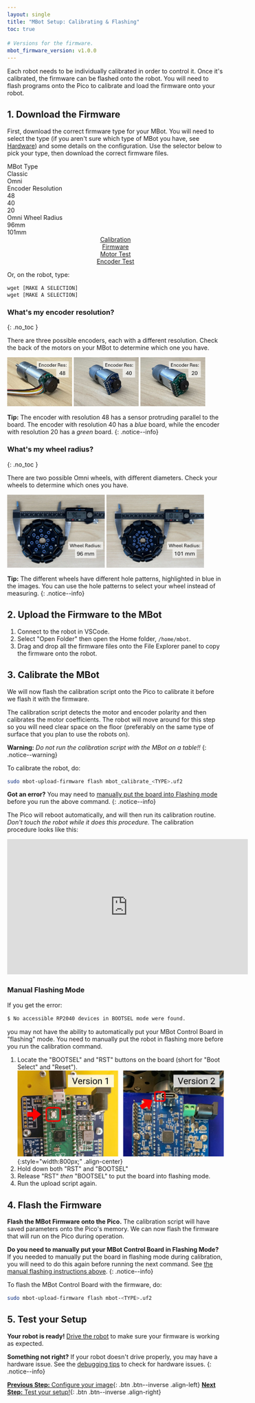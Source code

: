```yaml
---
layout: single
title: "MBot Setup: Calibrating & Flashing"
toc: true

# Versions for the firmware.
mbot_firmware_version: v1.0.0
---
```


Each robot needs to be individually calibrated in order to control it. Once it's calibrated, the firmware can be flashed onto the robot. You will need to flash programs onto the Pico to calibrate and load the firmware onto your robot.

## 1. Download the Firmware

First, download the correct firmware type for your MBot. You will need to select the type (if you aren't sure which type of MBot you have, see [Hardware](/docs/hardware)) and some details on the configuration. Use the selector below to pick your type, then download the correct firmware files.

<div class="table-selector firmware-selector">
    <div class="row">
      <div class="label-cell">MBot Type</div>
      <div class="option-cell" onclick="selectType(this, 'CLASSIC')">Classic</div>
      <div class="option-cell" onclick="selectType(this, 'OMNI')">Omni</div>
    </div>
    <div class="row">
      <div class="label-cell">Encoder Resolution
        <a href="#whats-my-encoder-resolution" class="info-icon"><i class="fas fa-info-circle"></i></a>
      </div>
      <div class="option-cell" onclick="selectEncoderRes(this, 48)">48</div>
      <div class="option-cell" onclick="selectEncoderRes(this, 40)">40</div>
      <div class="option-cell" onclick="selectEncoderRes(this, 20)">20</div>
    </div>
    <div class="row hidden show-omni">
      <div class="label-cell">Omni Wheel Radius
        <a href="#whats-my-wheel-radius" class="info-icon"><i class="fas fa-info-circle"></i></a>
      </div>
      <div class="option-cell" onclick="selectWheelDiameter(this, 96)">96mm</div>
      <div class="option-cell" onclick="selectWheelDiameter(this, 101)">101mm</div>
    </div>
</div>

<div style="text-align: center;">
    <a href="#" id="btn-calibration" class="btn big download inactive">
        Calibration <br/> <i class="fas fa-ruler"></i>
    </a>
    <a href="#" id="btn-firmware" class="btn big download inactive">
        Firmware <br/> <i class="fas fa-cogs"></i>
    </a>
    <a href="#" id="btn-motor-test" class="btn big download inactive">
        Motor Test <br/> <i class="fas fa-cog"></i>
    </a>
    <a href="https://github.com/mbot-project/mbot_firmware/releases/download/{{ page.mbot_firmware_version }}/mbot_encoder_test.uf2" id="btn-motor-test" class="btn big download btn--info">
        Encoder Test <br/> <i class="fas fa-eye"></i>
    </a>
</div>

Or, on the robot, type:
<div class="language-bash highlighter-rouge">
<div id="wget-command" class="highlight">
    <pre class="highlight"><code>wget [MAKE A SELECTION]
wget [MAKE A SELECTION]</code></pre>
</div>
</div>

### What's my encoder resolution?
{: .no_toc }

There are three possible encoders, each with a different resolution. Check the back of the motors on your MBot to determine which one you have.

<div class="image-row">
  <img src="/assets/images/setup/encoder-48.jpg" alt="Motors with encoder resolution 48." style="width: 30%;"/>
  <img src="/assets/images/setup/encoder-40.jpg" alt="Motors with encoder resolution 40." style="width: 30%;"/>
  <img src="/assets/images/setup/encoder-20.jpg" alt="Motors with encoder resolution 20." style="width: 30%;"/>
</div>

**Tip:** The encoder with resolution 48 has a sensor protruding parallel to the board. The encoder with resolution 40 has a *blue* board, while the encoder with resolution 20 has a *green* board.
{: .notice--info}

<div class="show-omni hidden" markdown=1>

### What's my wheel radius?
{: .no_toc }

There are two possible Omni wheels, with different diameters. Check your wheels to determine which ones you have.

<div class="image-row">
  <img src="/assets/images/setup/omni-wheel-96.jpg" alt="Omni wheels with 96mm diameter." style="width: 45%;"/>
  <img src="/assets/images/setup/omni-wheel-101.jpg" alt="Omni wheels with 101mm diameter." style="width: 45%;"/>
</div>

**Tip:** The different wheels have different hole patterns, highlighted in blue in the images. You can use the hole patterns to select your wheel instead of measuring.
{: .notice--info}

</div>

## 2. Upload the Firmware to the MBot

1. Connect to the robot in VSCode.
2. Select "Open Folder" then open the Home folder, `/home/mbot`.
3. Drag and drop all the firmware files onto the File Explorer panel to copy the firmware onto the robot.

## 3. Calibrate the MBot

We will now flash the calibration script onto the Pico to calibrate it before we flash it with the firmware.

The calibration script detects the motor and encoder polarity and then calibrates the motor coefficients. The robot will move around for this step so you will need clear space on the floor (preferably on the same type of surface that you plan to use the robots on).

**Warning:** *Do not run the calibration script with the MBot on a table!!*
{: .notice--warning}

To calibrate the robot, do:
```bash
sudo mbot-upload-firmware flash mbot_calibrate_<TYPE>.uf2
```

**Got an error?** You may need to [manually put the board into Flashing mode](#manual-flashing-mode) before you run the above command.
{: .notice--info}

The Pico will reboot automatically, and will then run its calibration routine. *Don't touch the robot while it does this procedure.* The calibration procedure looks like this:

<iframe class="aligh-center" width="560" height="315" src="https://www.youtube.com/embed/Fl2M0zanTJc?si=LukUDRFrAkW_Dnkt" title="YouTube video player" frameborder="0" allow="accelerometer; autoplay; clipboard-write; encrypted-media; gyroscope; picture-in-picture; web-share" allowfullscreen></iframe>

### Manual Flashing Mode

If you get the error:
```bash
$ No accessible RP2040 devices in BOOTSEL mode were found.
```
you may not have the ability to automatically put your MBot Control Board in "flashing" mode. You need to manually put the robot in flashing more before you run the calibration command.

1. Locate the "BOOTSEL" and "RST" buttons on the board (short for "Boot Select" and "Reset").
    ![BOOTSEL Button](/assets/images/setup/bootsel-location.jpg){:style="width:800px;" .align-center}
2. Hold down both "RST" and "BOOTSEL"
3. Release "RST" *then* "BOOTSEL" to put the board into flashing mode.
4. Run the upload script again.

## 4. Flash the Firmware

**Flash the MBot Firmware onto the Pico.** The calibration script will have saved parameters onto the Pico's memory. We can now flash the firmware that will run on the Pico during operation.

**Do you need to manually put your MBot Control Board in Flashing Mode?** If you needed to manually put the board in flashing mode during calibration, you will need to do this again before running the next command. See [the manual flashing instructions above](#manual-flashing-mode).
{: .notice--info}

To flash the MBot Control Board with the firmware, do:
```bash
sudo mbot-upload-firmware flash mbot-<TYPE>.uf2
```

## 5. Test your Setup

**Your robot is ready!** [Drive the robot](/docs/tutorials/drive) to make sure your firmware is working as expected.

**Something not right?** If your robot doesn't drive properly, you may have a hardware issue. See the [debugging tips](/docs/troubleshooting) to check for hardware issues.
{: .notice--info}

[**Previous Step:** Configure your image](/docs/setup/02-configuration){: .btn .btn--inverse .align-left}
[**Next Step:** Test your setup!](/docs/tutorials/drive){: .btn .btn--inverse .align-right}


<script>
    let MBOT_TYPE = "";
    let ENC_RES = -1;
    let OMNI_WHEEL_DIAMETER = -1;

    function selectOption(cell) {
        // Deselect previously selected cell in the row
        var row = cell.parentElement;
        var cells = row.getElementsByClassName("option-cell");
        for (var i = 0; i < cells.length; i++) {
            cells[i].classList.remove('selected');
        }

        // Select the clicked cell
        cell.classList.add('selected');
    }

    function selectType(cell, val) {
        selectOption(cell);

        // Store the selected option for the row
        MBOT_TYPE = val;

        // Update the message display
        updateLinks();

        // Check if "Option B" is selected
        toggleOmniElements(MBOT_TYPE == "OMNI");
    }

    function selectEncoderRes(cell, val) {
        selectOption(cell);

        // Store the selected option for the row
        ENC_RES = val;

        // Update the message display
        updateLinks();
    }

    function selectWheelDiameter(cell, val) {
        selectOption(cell);

        // Store the selected option for the row
        OMNI_WHEEL_DIAMETER = val;

        // Update the message display
        updateLinks();
    }

    function updateLinks() {
        var btnCalibration = document.getElementById('btn-calibration');
        var btnFirmware = document.getElementById('btn-firmware');
        var btnMotorTest = document.getElementById('btn-motor-test');
        const root_url = "https://github.com/mbot-project/mbot_firmware/releases/download/{{ page.mbot_firmware_version }}/";

        // If the MBot Type is selected, we can add the link to the motor test.
        if (MBOT_TYPE.length > 0) {
            if (btnMotorTest.classList.contains('inactive')) {
                    btnMotorTest.classList.remove('inactive');
                    btnMotorTest.classList.add('btn--info');
                }
            if (MBOT_TYPE === "OMNI") {
                btnMotorTest.href = root_url + "mbot_omni_motor_test.uf2";
            }
            else if (MBOT_TYPE === "CLASSIC") {
                btnMotorTest.href = root_url + "mbot_classic_motor_test.uf2";
            }
        }
        // Check if the selections are all made.
        let selection_made = MBOT_TYPE.length > 0 && ENC_RES > 0;
        if (MBOT_TYPE === "OMNI") {
            selection_made = selection_made && OMNI_WHEEL_DIAMETER > 0;
        }

        if (selection_made) {
            if (btnCalibration.classList.contains('inactive')) {
                btnCalibration.classList.remove('inactive');
                btnCalibration.classList.add('btn--info');
            }

            if (btnFirmware.classList.contains('inactive')) {
                btnFirmware.classList.remove('inactive');
                btnFirmware.classList.add('btn--info');
            }

            var wgetCommand = document.getElementById('wget-command').querySelector('code');

            if (MBOT_TYPE === "CLASSIC") {
                const calib_file = "mbot_calibrate_classic_{{ page.mbot_firmware_version }}_enc" + ENC_RES + ".uf2";
                const main_file = "mbot_classic_{{ page.mbot_firmware_version }}_enc" + ENC_RES + ".uf2";
                btnCalibration.href = root_url + calib_file;
                btnFirmware.href = root_url + main_file;

                // Update the wget command text
                wgetCommand.textContent = `wget ${root_url + calib_file}\nwget ${root_url + main_file}`;
            }
            else if (MBOT_TYPE === "OMNI") {
                const suffix = "_enc" + ENC_RES + "_w" + OMNI_WHEEL_DIAMETER + "mm";
                const calib_file = "mbot_calibrate_omni_{{ page.mbot_firmware_version }}" + suffix + ".uf2";
                const main_file = "mbot_omni_{{ page.mbot_firmware_version }}" + suffix + ".uf2";
                btnCalibration.href = root_url + calib_file;
                btnFirmware.href = root_url + main_file;

                // Update the wget command text
                wgetCommand.textContent = `wget ${root_url + calib_file}\nwget ${root_url + main_file}`;
            }
        }
        else {
            if (!btnCalibration.classList.contains('inactive')) {
                btnCalibration.classList.remove('btn--info');
                btnCalibration.classList.add('inactive');
            }

            if (!btnFirmware.classList.contains('inactive')) {
                btnFirmware.classList.remove('btn--info');
                btnFirmware.classList.add('inactive');
            }
        }
    }

    function toggleOmniElements(show) {
      var omniElements = document.getElementsByClassName('show-omni');
      for (var i = 0; i < omniElements.length; i++) {
        if (show) {
          omniElements[i].classList.remove('hidden');
        } else {
          omniElements[i].classList.add('hidden');
        }
      }
    }

</script>
